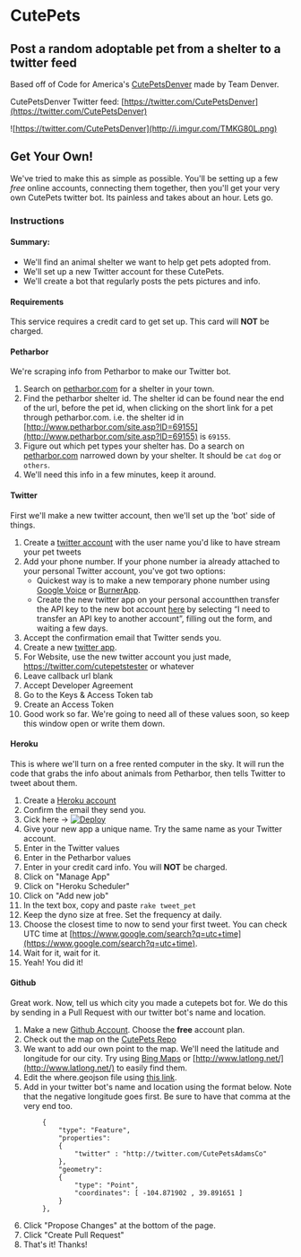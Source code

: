 CutePets
========

Post a random adoptable pet from a shelter to a twitter feed
------------------------------------------------------------

Based off of Code for America's [CutePetsDenver](https://github.com/codeforamerica/cutepetsdenver) made by Team Denver.

CutePetsDenver Twitter feed: [https://twitter.com/CutePetsDenver](https://twitter.com/CutePetsDenver)

![https://twitter.com/CutePetsDenver](http://i.imgur.com/TMKG80L.png)

## Get Your Own!
We've tried to make this as simple as possible. You'll be setting up a few _free_ online accounts, connecting them together, then you'll get your very own CutePets twitter bot. Its painless and takes about an hour. Lets go.


### Instructions
#### Summary:
* We'll find an animal shelter we want to help get pets adopted from.
* We'll set up a new Twitter account for these CutePets.
* We'll create a bot that regularly posts the pets pictures and info.

#### Requirements
This service requires a credit card to get set up. This card will **NOT** be charged.

#### Petharbor
We're scraping info from Petharbor to make our Twitter bot.

1. Search on [petharbor.com](http://www.petharbor.com) for a shelter in your town.
2. Find the petharbor shelter id. The shelter id can be found near the end of the url, before the pet id, when clicking on the short link for a pet through petharbor.com. i.e. the shelter id in [http://www.petharbor.com/site.asp?ID=69155](http://www.petharbor.com/site.asp?ID=69155) is `69155`.
3. Figure out which pet types your shelter has. Do a search on [petharbor.com](http://www.petharbor.com) narrowed down by your shelter. It should be `cat` `dog` or `others`.
4. We'll need this info in a few minutes, keep it around.


#### Twitter
First we'll make a new twitter account, then we'll set up the 'bot' side of things.

1. Create a [twitter account](https://twitter.com/signup) with the user name you'd like to have stream your pet tweets
2. Add your phone number. If your phone number ia already attached to your personal Twitter account, you've got two options:
    * Quickest way is to make a new temporary phone number using [Google Voice](https://www.google.com/voice) or [BurnerApp](http://www.burnerapp.com/).
    * Create the new twitter app on your personal accountthen transfer the API key to the new bot account [here](https://support.twitter.com/forms/platform) by selecting “I need to transfer an API key to another account”, filling out the form, and waiting a few days.
3. Accept the confirmation email that Twitter sends you.
4. Create a new [twitter app](https://apps.twitter.com/).
5. For Website, use the new twitter account you just made, https://twitter.com/cutepetstester or whatever
6. Leave callback url blank
7. Accept Developer Agreement
8. Go to the Keys & Access Token tab
9. Create an Access Token
10. Good work so far. We're going to need all of these values soon, so keep this window open or write them down.

#### Heroku
This is where we'll turn on a free rented computer in the sky. It will run the code that grabs the info about animals from Petharbor, then tells Twitter to tweet about them.

1. Create a [Heroku account](https://id.heroku.com/signup/www-header)
2. Confirm the email they send you.
3. Cick here -> [![Deploy](https://www.herokucdn.com/deploy/button.png)](https://heroku.com/deploy?template=https://github.com/codeforamerica/cutepets)
4. Give your new app a unique name. Try the same name as your Twitter account.
5. Enter in the Twitter values
6. Enter in the Petharbor values
7. Enter in your credit card info. You will **NOT** be charged.
8. Click on "Manage App"
9. Click on "Heroku Scheduler"
10. Click on "Add new job"
11. In the text box, copy and paste `rake tweet_pet`
12. Keep the dyno size at free. Set the frequency at daily.
13. Choose the closest time to now to send your first tweet. You can check UTC time at [https://www.google.com/search?q=utc+time](https://www.google.com/search?q=utc+time).
14. Wait for it, wait for it.
15. Yeah! You did it!

#### Github
Great work. Now, tell us which city you made a cutepets bot for. We do this by sending in a Pull Request with our twitter bot's name and location.

1. Make a new [Github Account](https://github.com/join). Choose the **free** account plan.
2. Check out the map on the [CutePets Repo](https://github.com/codeforamerica/CutePets/blob/master/where.geojson)
3. We want to add our own point to the map. We'll need the latitude and longitude for our city. Try using [Bing Maps](https://www.bing.com/maps/) or [http://www.latlong.net/](http://www.latlong.net/) to easily find them.
4. Edit the where.geojson file using [this link](https://github.com/codeforamerica/CutePets/edit/master/where.geojson).
5. Add in your twitter bot's name and location using the format below. Note that the negative longitude goes first. Be sure to have that comma at the very end too.
```
		{
			"type": "Feature",
			"properties":
			{
				"twitter" : "http://twitter.com/CutePetsAdamsCo"
			},
			"geometry":
			{
				"type": "Point",
				"coordinates": [ -104.871902 , 39.891651 ]
			}
		},
```
6. Click "Propose Changes" at the bottom of the page.
7. Click "Create Pull Request"
8. That's it! Thanks!
